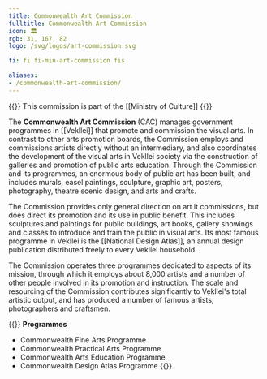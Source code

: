 ```yaml
---
title: Commonwealth Art Commission
fulltitle: Commonwealth Art Commission
icon: 🏛️
rgb: 31, 167, 82
logo: /svg/logos/art-commission.svg

fi: fi fi-min-art-commission fis

aliases:
- /commonwealth-art-commission/
---
```

{{<note series>}}
 This commission is part of the [[Ministry of Culture]]
{{</note>}}

The <span class="fi fi-min-art-commission fis"></span> **Commonwealth Art Commission** (CAC) manages government programmes in [[Vekllei]] that promote and commission the visual arts. In contrast to other arts promotion boards, the Commission employs and commissions artists directly without an intermediary, and also coordinates the development of the visual arts in Vekllei society via the construction of galleries and promotion of public arts education. Through the Commission and its programmes, an enormous body of public art has been built, and includes murals, easel paintings, sculpture, graphic art, posters, photography, theatre scenic design, and arts and crafts.

The Commission provides only general direction on art it commissions, but does direct its promotion and its use in public benefit. This includes sculptures and paintings for public buildings, art books, gallery showings and classes to introduce and train the public in visual arts. Its most famous programme in Vekllei is the [[National Design Atlas]], an annual design publication distributed freely to every Vekllei household.

The Commission operates three programmes dedicated to aspects of its mission, through which it employs about 8,000 artists and a number of other people involved in its promotion and instruction. The scale and resourcing of the Commission contributes significantly to Vekllei's total artistic output, and has produced a number of famous artists, photographers and craftsmen.

{{<note>}}
**Programmes**
* Commonwealth Fine Arts Programme
* Commonwealth Practical Arts Programme
* Commonwealth Arts Education Programme
* Commonwealth Design Atlas Programme
{{</note>}}